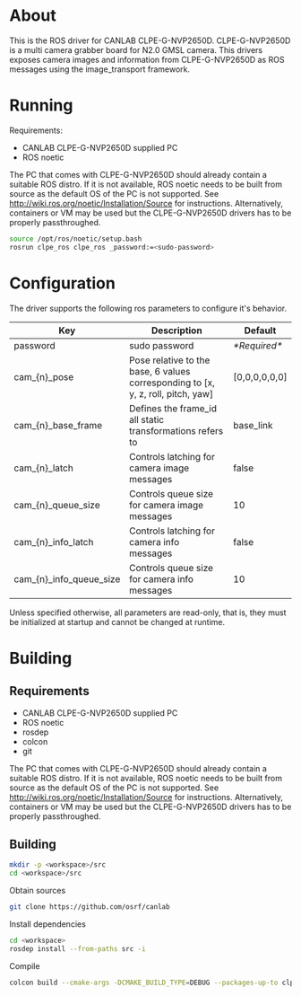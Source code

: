 # About

<!-- FIXME: Confirm product description? -->
This is the ROS driver for CANLAB CLPE-G-NVP2650D. CLPE-G-NVP2650D is a multi camera grabber board for N2.0 GMSL camera. This drivers exposes camera images and information from CLPE-G-NVP2650D as ROS messages using the image_transport framework.

# Running

Requirements:
  * CANLAB CLPE-G-NVP2650D supplied PC
  * ROS noetic

The PC that comes with CLPE-G-NVP2650D should already contain a suitable ROS distro. If it is not available, ROS noetic needs to be built from source as the default OS of the PC is not supported. See http://wiki.ros.org/noetic/Installation/Source for instructions. Alternatively, containers or VM may be used but the CLPE-G-NVP2650D drivers has to be properly passthroughed.

```bash
source /opt/ros/noetic/setup.bash
rosrun clpe_ros clpe_ros _password:=<sudo-password>
```

# Configuration

The driver supports the following ros parameters to configure it's behavior.

| Key | Description | Default |
|-|-|-|
| password | sudo password | *\*Required\** |
| cam_{n}_pose | Pose relative to the base, 6 values corresponding to [x, y, z, roll, pitch, yaw] | [0,0,0,0,0,0] |
| cam_{n}_base_frame | Defines the frame_id all static transformations refers to | base_link |
| cam_{n}_latch | Controls latching for camera image messages | false |
| cam_{n}_queue_size | Controls queue size for camera image messages | 10 |
| cam_{n}_info_latch | Controls latching for camera info messages | false |
| cam_{n}_info_queue_size | Controls queue size for camera info messages | 10 |

Unless specified otherwise, all parameters are read-only, that is, they must be initialized at startup and cannot be changed at runtime.

# Building

## Requirements

* CANLAB CLPE-G-NVP2650D supplied PC
* ROS noetic
* rosdep
* colcon
* git

The PC that comes with CLPE-G-NVP2650D should already contain a suitable ROS distro. If it is not available, ROS noetic needs to be built from source as the default OS of the PC is not supported. See http://wiki.ros.org/noetic/Installation/Source for instructions. Alternatively, containers or VM may be used but the CLPE-G-NVP2650D drivers has to be properly passthroughed.

## Building

```bash
mkdir -p <workspace>/src
cd <workspace>/src
```

Obtain sources

```bash
git clone https://github.com/osrf/canlab
```

Install dependencies

```bash
cd <workspace>
rosdep install --from-paths src -i
```

Compile

```bash
colcon build --cmake-args -DCMAKE_BUILD_TYPE=DEBUG --packages-up-to clpe_ros
```
